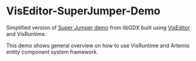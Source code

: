VisEditor-SuperJumper-Demo
==========================

Simplified version of [Super Jumper demo](https://github.com/libgdx/libgdx-demo-superjumper) from libGDX built using [VisEditor](http://vis.kotcrab.com) and VisRuntime.

This demo shows general overview on how to use VisRuntime and Artemis entity component system framework.

